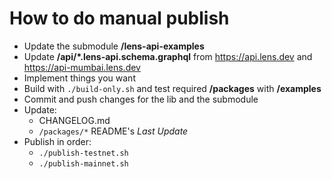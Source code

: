 # How to do manual publish

- Update the submodule **/lens-api-examples**
- Update **/api/*.lens-api.schema.graphql** from https://api.lens.dev and https://api-mumbai.lens.dev
- Implement things you want
- Build with `./build-only.sh` and test required **/packages** with **/examples**
- Commit and push changes for the lib and the submodule
- Update:
  - CHANGELOG.md
  - `/packages/*` README's _Last Update_
- Publish in order:
  - `./publish-testnet.sh`
  - `./publish-mainnet.sh`